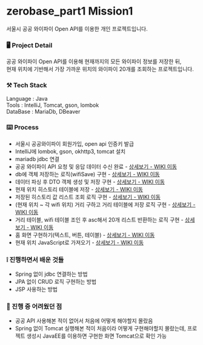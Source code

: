 # zerobase_part1 Mission1 

서울시 공공 와이파이 Open API를 이용한 개인 프로젝트입니다. 

### 🖥️ Project Detail
공공 와이파이 Open API를 이용해 현재까지의 모든 와이파이 정보를 저장한 뒤, <br/>
현재 위치에 기반해서 가장 가까운 위치의 와이파이 20개를 조회하는 프로젝트입니다. 

### ⚒️ Tech Stack
Language : Java
<br>
Tools : IntelliJ, Tomcat, gson, lombok
<br>
DataBase : MariaDb, DBeaver
<br>

### ⌨️ Process 
* 서울시 공공와이파이 회원가입, open api 인증키 발급 
* IntelliJ에 lombok, gson, okhttp3, tomcat 설치
* mariadb jdbc 연결
* 공공 와이파이 API 요청 및 응답 데이터 수신 완료 - [상세보기 - WIKI 이동](https://github.com/heyazoo1007/zerobase_part1_mission1/blob/main/src/main/java/com/example/zerobase_part1/web/ApiExplorer.java)
* db에 객체 저장하는 로직(wifiSave) 구현 - [상세보기 - WIKI 이동](https://github.com/heyazoo1007/zerobase_part1_mission1/wiki/%EC%A3%BC%EC%9A%94-%EA%B8%B0%EB%8A%A5-%EC%86%8C%EA%B0%9C(DB%EC%97%90-%EA%B0%9D%EC%B2%B4-%EC%A0%80%EC%9E%A5))
* 데이터 파싱 후 DTO 객체 생성 및 저장 구현 - [상세보기 - WIKI 이동](https://github.com/heyazoo1007/zerobase_part1_mission1/wiki/%EC%A3%BC%EC%9A%94-%EA%B8%B0%EB%8A%A5-%EC%86%8C%EA%B0%9C(DB%EC%97%90-%EA%B0%9D%EC%B2%B4-%EC%A0%80%EC%9E%A5))
* 현재 위치 히스토리 테이블에 저장 - [상세보기 - WIKI 이동](https://github.com/heyazoo1007/zerobase_part1_mission1/wiki/%EC%A3%BC%EC%9A%94-%EA%B8%B0%EB%8A%A5-%EC%86%8C%EA%B0%9C(DB%EC%97%90-%EA%B0%9D%EC%B2%B4-%EC%A0%80%EC%9E%A5))
* 저장된 히스토리 값 리스트 조회 로직 구현 - [상세보기 - WIKI 이동](https://github.com/heyazoo1007/zerobase_part1_mission1/wiki/%EC%A3%BC%EC%9A%94-%EA%B8%B0%EB%8A%A5-%EC%86%8C%EA%B0%9C(DB%EC%97%90-%EA%B0%9D%EC%B2%B4-%EC%A0%80%EC%9E%A5))
* (현재 위치 ~ 각 wifi 위치) 거리 구하고 거리 테이블에 저장 로직 구현 - [상세보기 - WIKI 이동](https://github.com/heyazoo1007/zerobase_part1_mission1/wiki/%EC%A3%BC%EC%9A%94-%EA%B8%B0%EB%8A%A5-%EC%86%8C%EA%B0%9C(DB%EC%97%90-%EA%B0%9D%EC%B2%B4-%EC%A0%80%EC%9E%A5))
* 거리 테이블, wifi 테이블 조인 후 asc해서 20개 리스트 반환하는 로직 구현 - [상세보기 - WIKI 이동](https://github.com/heyazoo1007/zerobase_part1_mission1/wiki/%EC%A3%BC%EC%9A%94-%EA%B8%B0%EB%8A%A5-%EC%86%8C%EA%B0%9C(DB%EC%97%90-%EA%B0%9D%EC%B2%B4-%EC%A0%80%EC%9E%A5))
* 홈 화면 구현하기(텍스트, 버튼, 테이블) - [상세보기 - WIKI 이동](https://github.com/heyazoo1007/zerobase_part1_mission1/wiki/%EC%A3%BC%EC%9A%94-%EA%B8%B0%EB%8A%A5-%EC%86%8C%EA%B0%9C(%ED%99%94%EB%A9%B4-%EA%B5%AC%ED%98%84))
* 현재 위치 JavaScript로 가져오기 - [상세보기 - WIKI 이동](https://github.com/heyazoo1007/zerobase_part1_mission1/wiki/%EC%A3%BC%EC%9A%94-%EA%B8%B0%EB%8A%A5-%EC%86%8C%EA%B0%9C(%ED%99%94%EB%A9%B4-%EA%B5%AC%ED%98%84))

### ❕ 진행하면서 배운 것들
* Spring 없이 jdbc 연결하는 방법 
* JPA 없이 CRUD 로직 구현하는 방법 
* JSP 사용하는 방법 

### 🤯 진행 중 어려웠던 점 
* 공공 API 사용해본 적이 없어서 처음에 어떻게 해야할지 몰랐음
* Spring 없이 Tomcat 실행해본 적이 처음이라 어떻게 구현해야할지 몰랐는데, 프로젝트 생성시 JavaEE를 이용하면 구현한 화면 Tomcat으로 확인 가능


